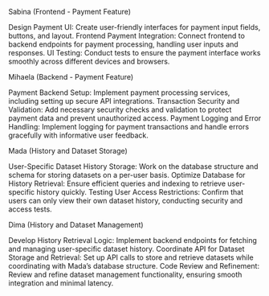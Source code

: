 Sabina (Frontend - Payment Feature)

Design Payment UI: Create user-friendly interfaces for payment input fields, buttons, and layout.
Frontend Payment Integration: Connect frontend to backend endpoints for payment processing, handling user inputs and responses.
UI Testing: Conduct tests to ensure the payment interface works smoothly across different devices and browsers.


Mihaela (Backend - Payment Feature)

Payment Backend Setup: Implement payment processing services, including setting up secure API integrations.
Transaction Security and Validation: Add necessary security checks and validation to protect payment data and prevent unauthorized access.
Payment Logging and Error Handling: Implement logging for payment transactions and handle errors gracefully with informative user feedback.


Mada (History and Dataset Storage)

User-Specific Dataset History Storage: Work on the database structure and schema for storing datasets on a per-user basis.
Optimize Database for History Retrieval: Ensure efficient queries and indexing to retrieve user-specific history quickly.
Testing User Access Restrictions: Confirm that users can only view their own dataset history, conducting security and access tests.


Dima (History and Dataset Management)

Develop History Retrieval Logic: Implement backend endpoints for fetching and managing user-specific dataset history.
Coordinate API for Dataset Storage and Retrieval: Set up API calls to store and retrieve datasets while coordinating with Mada’s database structure.
Code Review and Refinement: Review and refine dataset management functionality, ensuring smooth integration and minimal latency.